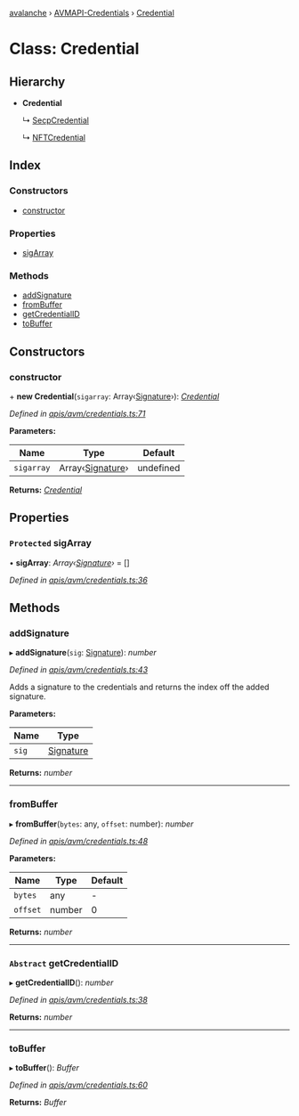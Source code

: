 [avalanche](../README.md) › [AVMAPI-Credentials](../modules/avmapi_credentials.md) › [Credential](avmapi_credentials.credential.md)

# Class: Credential

## Hierarchy

* **Credential**

  ↳ [SecpCredential](avmapi_credentials.secpcredential.md)

  ↳ [NFTCredential](avmapi_credentials.nftcredential.md)

## Index

### Constructors

* [constructor](avmapi_credentials.credential.md#constructor)

### Properties

* [sigArray](avmapi_credentials.credential.md#protected-sigarray)

### Methods

* [addSignature](avmapi_credentials.credential.md#addsignature)
* [fromBuffer](avmapi_credentials.credential.md#frombuffer)
* [getCredentialID](avmapi_credentials.credential.md#abstract-getcredentialid)
* [toBuffer](avmapi_credentials.credential.md#tobuffer)

## Constructors

###  constructor

\+ **new Credential**(`sigarray`: Array‹[Signature](avmapi_types.signature.md)›): *[Credential](avmapi_credentials.credential.md)*

*Defined in [apis/avm/credentials.ts:71](https://github.com/ava-labs/avalanche.js/blob/4d26b45/src/apis/avm/credentials.ts#L71)*

**Parameters:**

Name | Type | Default |
------ | ------ | ------ |
`sigarray` | Array‹[Signature](avmapi_types.signature.md)› | undefined |

**Returns:** *[Credential](avmapi_credentials.credential.md)*

## Properties

### `Protected` sigArray

• **sigArray**: *Array‹[Signature](avmapi_types.signature.md)›* = []

*Defined in [apis/avm/credentials.ts:36](https://github.com/ava-labs/avalanche.js/blob/4d26b45/src/apis/avm/credentials.ts#L36)*

## Methods

###  addSignature

▸ **addSignature**(`sig`: [Signature](avmapi_types.signature.md)): *number*

*Defined in [apis/avm/credentials.ts:43](https://github.com/ava-labs/avalanche.js/blob/4d26b45/src/apis/avm/credentials.ts#L43)*

Adds a signature to the credentials and returns the index off the added signature.

**Parameters:**

Name | Type |
------ | ------ |
`sig` | [Signature](avmapi_types.signature.md) |

**Returns:** *number*

___

###  fromBuffer

▸ **fromBuffer**(`bytes`: any, `offset`: number): *number*

*Defined in [apis/avm/credentials.ts:48](https://github.com/ava-labs/avalanche.js/blob/4d26b45/src/apis/avm/credentials.ts#L48)*

**Parameters:**

Name | Type | Default |
------ | ------ | ------ |
`bytes` | any | - |
`offset` | number | 0 |

**Returns:** *number*

___

### `Abstract` getCredentialID

▸ **getCredentialID**(): *number*

*Defined in [apis/avm/credentials.ts:38](https://github.com/ava-labs/avalanche.js/blob/4d26b45/src/apis/avm/credentials.ts#L38)*

**Returns:** *number*

___

###  toBuffer

▸ **toBuffer**(): *Buffer*

*Defined in [apis/avm/credentials.ts:60](https://github.com/ava-labs/avalanche.js/blob/4d26b45/src/apis/avm/credentials.ts#L60)*

**Returns:** *Buffer*
